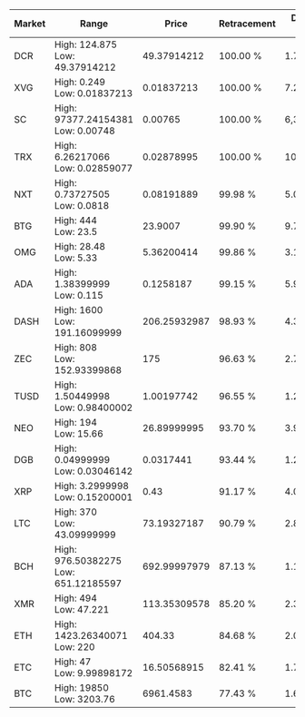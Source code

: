 | Market | Range | Price| Retracement | Doubles to 50% |
| --- | --- | --- | --- | --- |
| DCR | High: 124.875<br />Low: 49.37914212 | 49.37914212 | 100.00 % | 1.76 |
| XVG | High: 0.249<br />Low: 0.01837213 | 0.01837213 | 100.00 % | 7.28 |
| SC | High: 97377.24154381<br />Low: 0.00748 | 0.00765 | 100.00 % | 6,364,526.08 |
| TRX | High: 6.26217066<br />Low: 0.02859077 | 0.02878995 | 100.00 % | 109.25 |
| NXT | High: 0.73727505<br />Low: 0.0818 | 0.08191889 | 99.98 % | 5.00 |
| BTG | High: 444<br />Low: 23.5 | 23.9007 | 99.90 % | 9.78 |
| OMG | High: 28.48<br />Low: 5.33 | 5.36200414 | 99.86 % | 3.15 |
| ADA | High: 1.38399999<br />Low: 0.115 | 0.1258187 | 99.15 % | 5.96 |
| DASH | High: 1600<br />Low: 191.16099999 | 206.25932987 | 98.93 % | 4.34 |
| ZEC | High: 808<br />Low: 152.93399868 | 175 | 96.63 % | 2.75 |
| TUSD | High: 1.50449998<br />Low: 0.98400002 | 1.00197742 | 96.55 % | 1.24 |
| NEO | High: 194<br />Low: 15.66 | 26.89999995 | 93.70 % | 3.90 |
| DGB | High: 0.04999999<br />Low: 0.03046142 | 0.0317441 | 93.44 % | 1.27 |
| XRP | High: 3.2999998<br />Low: 0.15200001 | 0.43 | 91.17 % | 4.01 |
| LTC | High: 370<br />Low: 43.09999999 | 73.19327187 | 90.79 % | 2.82 |
| BCH | High: 976.50382275<br />Low: 651.12185597 | 692.99997979 | 87.13 % | 1.17 |
| XMR | High: 494<br />Low: 47.221 | 113.35309578 | 85.20 % | 2.39 |
| ETH | High: 1423.26340071<br />Low: 220 | 404.33 | 84.68 % | 2.03 |
| ETC | High: 47<br />Low: 9.99898172 | 16.50568915 | 82.41 % | 1.73 |
| BTC | High: 19850<br />Low: 3203.76 | 6961.4583 | 77.43 % | 1.66 |
